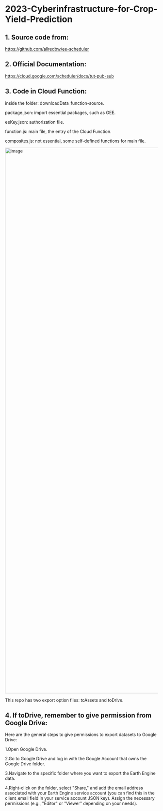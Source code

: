 # 2023-Cyberinfrastructure-for-Crop-Yield-Prediction

## 1. Source code from: 

https://github.com/allredbw/ee-scheduler

## 2. Official Documentation:
https://cloud.google.com/scheduler/docs/tut-pub-sub

## 3. Code in Cloud Function:
inside the folder: downloadData_function-source.

package.json: import essential packages, such as GEE.

eeKey.json: authorization file.

function.js: main file, the entry of the Cloud Function.

composites.js: not essential, some self-defined functions for main file.

<img width="1792" alt="image" src="https://github.com/SongxiYoung/2023-Cyberinfrastructure-for-Crop-Yield-Prediction/assets/37897076/a0ce62cb-6819-4d7c-ac51-ed6254b283d6">

This repo has two export option files: toAssets and toDrive.

## 4. If toDrive, remember to give permission from Google Drive:

Here are the general steps to give permissions to export datasets to Google Drive:

1.Open Google Drive.

2.Go to Google Drive and log in with the Google Account that owns the Google Drive folder.

3.Navigate to the specific folder where you want to export the Earth Engine data.

4.Right-click on the folder, select "Share," and add the email address associated with your Earth Engine service account (you can find this in the client_email field in your service account JSON key). Assign the necessary permissions (e.g., "Editor" or "Viewer" depending on your needs).
